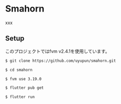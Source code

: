 # Smahorn

xxx

## Setup

このプロジェクトではfvm v2.4.1を使用しています。

```bash
$ git clone https://github.com/uyupun/smahorn.git

$ cd smahorn

$ fvm use 3.19.0

$ flutter pub get

$ flutter run
```
